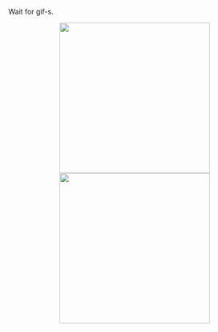 Wait for gif-s. 

<p align="center">
  <img src="Aviatickets/Assets.xcassets/recordings/no_return.gif" width="300">
  <img src="Aviatickets/Assets.xcassets/recordings/return.gif" width="300">
</p>
